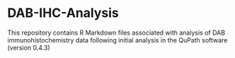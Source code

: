 # DAB-IHC-Analysis
This repository contains R Markdown files associated with analysis of DAB immunohistochemistry data following initial analysis in the QuPath software (version 0.4.3)
